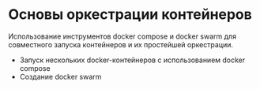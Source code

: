 # Основы оркестрации контейнеров
 Использование инструментов docker compose и docker swarm для совместного запуска контейнеров и их простейшей оркестрации.

- Запуск нескольких docker-контейнеров с использованием docker compose
- Создание docker swarm
